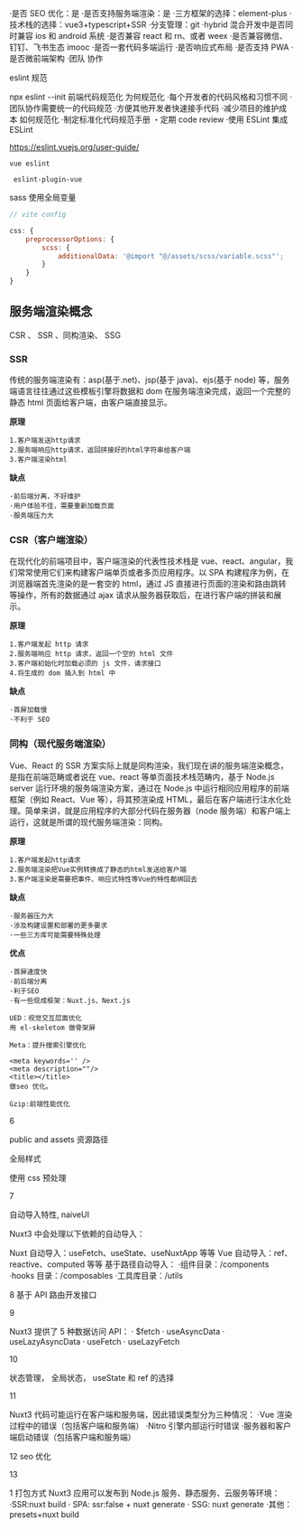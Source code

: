 ·是否 SEO 优化：是
·是否支持服务端渲染：是
·三方框架的选择：element-plus
·技术栈的选择：vue3+typescript+SSR
·分支管理：git
·hybrid 混合开发中是否同时兼容 ios 和 android 系统
·是否兼容 react 和 rn、或者 weex
·是否兼容微信、钉钉、飞书生态
imooc
·是否一套代码多端运行
·是否响应式布局
·是否支持 PWA
·是否微前端架构
·团队 协作

eslint 规范

npx eslint --init
前端代码规范化
为何规范化
·每个开发者的代码风格和习惯不同
·团队协作需要统一的代码规范
·方便其他开发者快速接手代码
·减少项目的维护成本
如何规范化
·制定标准化代码规范手册
・定期 code review
·使用 ESLint
集成 ESLint

https://eslint.vuejs.org/user-guide/

```
vue eslint

 eslint-plugin-vue

```

sass 使用全局变量

```javascript
// vite config

css: {
	preprocessorOptions: {
		scss: {
			additionalData: '@import "@/assets/scss/variable.scss"';
		}
	}
}
```

## 服务端渲染概念

CSR 、 SSR 、同构渲染、 SSG

### SSR

传统的服务端渲染有：asp(基于.net)、jsp(基于 java)、ejs(基于 node) 等，服务端语言往往通过这些模板引擎将数据和 dom 在服务端渲染完成，返回一个完整的静态 html 页面给客户端，由客户端直接显示。

**原理**

    1.客户端发送http请求
    2.服务端响应http请求，返回拼接好的html字符串给客户端
    3.客户端渲染html

**缺点**

    ·前后端分离，不好维护
    ·用户体验不佳，需要重新加载页面
    ·服务端压力大

### CSR（客户端渲染）

在现代化的前端项目中，客户端渲染的代表性技术栈是 vue、react、angular，我们常常使用它们来构建客户端单页或者多页应用程序。以 SPA 构建程序为例，在浏览器端首先渲染的是一套空的 html，通过 JS 直接进行页面的渲染和路由跳转等操作，所有的数据通过 ajax 请求从服务器获取后，在进行客户端的拼装和展示。

**原理**

    1.客户端发起 http 请求
    2.服务端响应 http 请求，返回一个空的 html 文件
    3.客户端初始化时加载必须的 js 文件，请求接口
    4.将生成的 dom 插入到 html 中

**缺点**

    ·首屏加载慢
    ·不利于 SEO

### 同构（现代服务端渲染）

Vue、React 的 SSR 方案实际上就是同构渲染，我们现在讲的服务端渲染概念，是指在前端范畴或者说在 vue、react 等单页面技术栈范畴内，基于 Node.js server 运行环境的服务端渲染方案，通过在 Node.js 中运行相同应用程序的前端框架（例如 React、Vue 等），将其预渲染成 HTML，最后在客户端进行注水化处理。简单来讲，就是应用程序的大部分代码在服务器（node 服务端）和客户端上运行，这就是所谓的现代服务端渲染：同构。

**原理**

    1.客户端发起http请求
    2.服务端渲染把Vue实例转换成了静态的html发送给客户端
    3.客户端渲染是需要把事件、响应式特性等Vue的特性都绑回去

**缺点**

    ·服务器压力大
    ·涉及构建设置和部署的更多要求
    ·一些三方库可能需要特殊处理

**优点**

    ·首屏速度快
    ·前后端分离
    ·利于SEO
    ·有一些现成框架：Nuxt.js、Next.js

    UED：视觉交互层面优化
    用 el-skeletom 做骨架屏

    Meta：提升搜索引擎优化

    <meta keywords='' />
    <meta description=""/>
    <title></title>
    做seo 优化。

    Gzip:前端性能优化

6

public and assets 资源路径

全局样式

使用 css 预处理

7

自动导入特性, naiveUI

Nuxt3 中会处理以下依赖的自动导入：

Nuxt 自动导入：useFetch、useState、useNuxtApp 等等
Vue 自动导入：ref、reactive、computed 等等
基于路径自动导入：
·组件目录：/components
·hooks 目录：/composables
·工具库目录：/utils

8
基于 API 路由开发接口

9

Nuxt3 提供了 5 种数据访问 API：
· $fetch
· useAsyncData
· useLazyAsyncData
· useFetch
· useLazyFetch

10

状态管理， 全局状态， useState 和 ref 的选择

11

Nuxt3 代码可能运行在客户端和服务端，因此错误类型分为三种情况：
·Vue 渲染过程中的错误（包括客户端和服务端）
·Nitro 引擎内部运行时错误
·服务器和客户端启动错误（包括客户端和服务端）

12 seo 优化

13

1 打包方式
Nuxt3 应用可以发布到 Node.js 服务、静态服务、云服务等环境：
·SSR:nuxt build
· SPA: ssr:false + nuxt generate
· SSG: nuxt generate
·其他：presets+nuxt build
